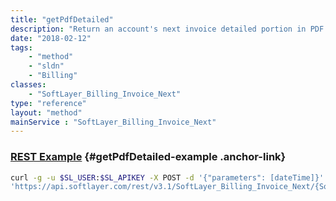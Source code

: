 ```yaml
---
title: "getPdfDetailed"
description: "Return an account's next invoice detailed portion in PDF format."
date: "2018-02-12"
tags:
    - "method"
    - "sldn"
    - "Billing"
classes:
    - "SoftLayer_Billing_Invoice_Next"
type: "reference"
layout: "method"
mainService : "SoftLayer_Billing_Invoice_Next"
---
```


### [REST Example](#getPdfDetailed-example) <a href="/article/rest/"><i class="fas fa-question"></i></a> {#getPdfDetailed-example .anchor-link} 
```bash
curl -g -u $SL_USER:$SL_APIKEY -X POST -d '{"parameters": [dateTime]}' \
'https://api.softlayer.com/rest/v3.1/SoftLayer_Billing_Invoice_Next/{SoftLayer_Billing_Invoice_NextID}/getPdfDetailed'
```
